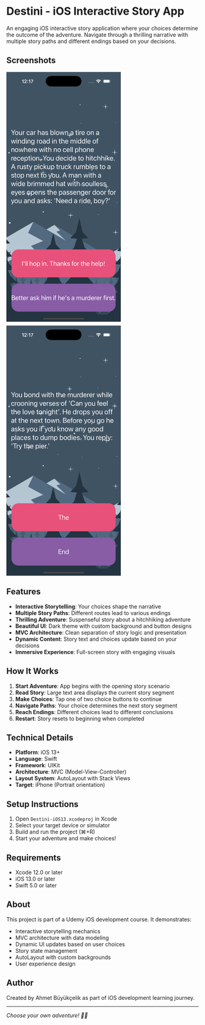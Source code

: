 # Destini - iOS Interactive Story App

An engaging iOS interactive story application where your choices determine the outcome of the adventure. Navigate through a thrilling narrative with multiple story paths and different endings based on your decisions.

## Screenshots

<div style="display: flex; gap: 10px; flex-wrap: wrap;">
  <img src="./Screenshot1.png" width="300" alt="App Screenshot 1">
  <img src="./Screenshot2.png" width="300" alt="App Screenshot 2">
</div>

## Features

- **Interactive Storytelling**: Your choices shape the narrative
- **Multiple Story Paths**: Different routes lead to various endings
- **Thrilling Adventure**: Suspenseful story about a hitchhiking adventure
- **Beautiful UI**: Dark theme with custom background and button designs
- **MVC Architecture**: Clean separation of story logic and presentation
- **Dynamic Content**: Story text and choices update based on your decisions
- **Immersive Experience**: Full-screen story with engaging visuals

## How It Works

1. **Start Adventure**: App begins with the opening story scenario
2. **Read Story**: Large text area displays the current story segment
3. **Make Choices**: Tap one of two choice buttons to continue
4. **Navigate Paths**: Your choice determines the next story segment
5. **Reach Endings**: Different choices lead to different conclusions
6. **Restart**: Story resets to beginning when completed

## Technical Details

- **Platform**: iOS 13+
- **Language**: Swift
- **Framework**: UIKit
- **Architecture**: MVC (Model-View-Controller)
- **Layout System**: AutoLayout with Stack Views
- **Target**: iPhone (Portrait orientation)

## Setup Instructions

1. Open `Destini-iOS13.xcodeproj` in Xcode
2. Select your target device or simulator
3. Build and run the project (⌘+R)
4. Start your adventure and make choices!

## Requirements

- Xcode 12.0 or later
- iOS 13.0 or later
- Swift 5.0 or later

## About

This project is part of a Udemy iOS development course. It demonstrates:
- Interactive storytelling mechanics
- MVC architecture with data modeling
- Dynamic UI updates based on user choices
- Story state management
- AutoLayout with custom backgrounds
- User experience design

## Author

Created by Ahmet Büyükçelik as part of iOS development learning journey.

---

*Choose your own adventure! 🚗📖*
